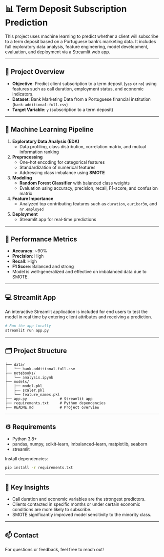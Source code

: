 
# 📊 Term Deposit Subscription Prediction

This project uses machine learning to predict whether a client will subscribe to a term deposit based on a Portuguese bank’s marketing data. It includes full exploratory data analysis, feature engineering, model development, evaluation, and deployment via a Streamlit web app.

---

## 🚀 Project Overview

- **Objective**: Predict client subscription to a term deposit (`yes` or `no`) using features such as call duration, employment status, and economic indicators.
- **Dataset**: Bank Marketing Data from a Portuguese financial institution (`bank-additional-full.csv`)
- **Target Variable**: `y` (subscription to a term deposit)

---

## 🧠 Machine Learning Pipeline

1. **Exploratory Data Analysis (EDA)**
   - Data profiling, class distribution, correlation matrix, and mutual information ranking
2. **Preprocessing**
   - One-hot encoding for categorical features
   - Standardization of numerical features
   - Addressing class imbalance using **SMOTE**
3. **Modeling**
   - **Random Forest Classifier** with balanced class weights
   - Evaluation using accuracy, precision, recall, F1-score, and confusion matrix
4. **Feature Importance**
   - Analyzed top contributing features such as `duration`, `euribor3m`, and `nr.employed`
5. **Deployment**
   - Streamlit app for real-time predictions

---

## 🧪 Performance Metrics

- **Accuracy**: ~90%
- **Precision**: High
- **Recall**: High
- **F1 Score**: Balanced and strong
- Model is well-generalized and effective on imbalanced data due to SMOTE.

---

## 💻 Streamlit App

An interactive Streamlit application is included for end users to test the model in real time by entering client attributes and receiving a prediction.

```bash
# Run the app locally
streamlit run app.py
```

---

## 🗂️ Project Structure

```
├── data/
│   └── bank-additional-full.csv
├── notebooks/
│   └── analysis.ipynb
├── models/
│   ├── model.pkl
│   ├── scaler.pkl
│   └── feature_names.pkl
├── app.py               # Streamlit app
├── requirements.txt     # Python dependencies
├── README.md            # Project overview
```

---

## ⚙️ Requirements

- Python 3.8+
- pandas, numpy, scikit-learn, imbalanced-learn, matplotlib, seaborn
- streamlit

Install dependencies:
```bash
pip install -r requirements.txt
```

---

## 📌 Key Insights

- Call duration and economic variables are the strongest predictors.
- Clients contacted in specific months or under certain economic conditions are more likely to subscribe.
- SMOTE significantly improved model sensitivity to the minority class.

---

## 📫 Contact

For questions or feedback, feel free to reach out!
